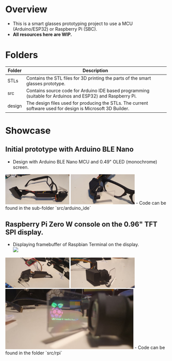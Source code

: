 # Overview
- This is a smart glasses prototyping project to use a MCU (Arduino/ESP32) or Raspberry Pi (SBC).
- **All resources here are WIP.**

# Folders
| Folder | Description
| -- | --
| STLs | Contains the STL files for 3D printing the parts of the smart glasses prototype.
| src | Contains source code for Arduino IDE based programming (suitable for Arduinos and ESP32) and Raspberry Pi.
| design | The design files used for producing the STLs. The current software used for design is Microsoft 3D Builder.

# Showcase
## Initial prototype with Arduino BLE Nano
- Design with Arduino BLE Nano MCU and 0.49" OLED (monochrome) screen.<br/>
<img src="showcase_2.jpg" style="width:200px">
<img src="showcase_3.jpg" style="width:200px">
- Code can be found in the sub-folder `src/arduino_ide`<br/>

## Raspberry Pi Zero W console on the 0.96" TFT SPI display.
- Displaying framebuffer of Raspbian Terminal on the display.<br/>
<img src="demo.gif" style="width:400px"><br/>
<img src="rpi_showcase_1.jpg" style="width:200px">
<img src="rpi_showcase_2.jpg" style="width:200px"><br/>
<img src="rpi_showcase_3.jpg" style="width:400px">
- Code can be found in the folder `src/rpi`<br/>


